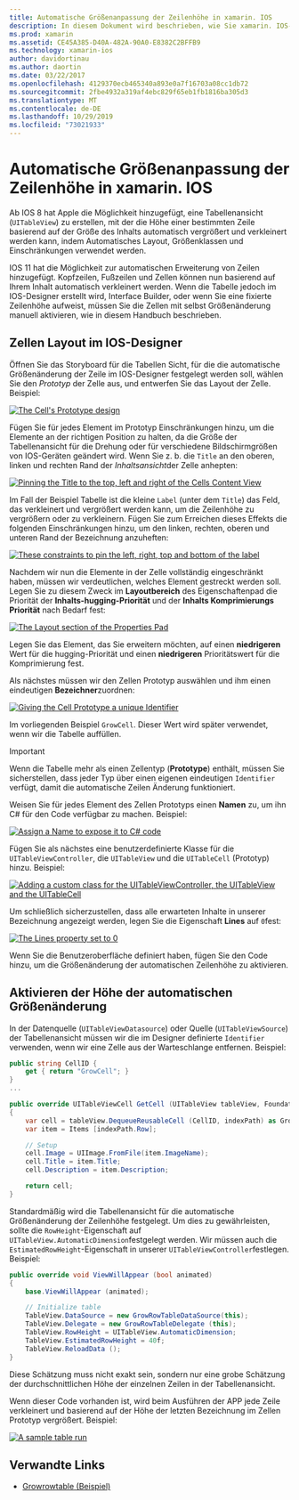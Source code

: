 ```yaml
---
title: Automatische Größenanpassung der Zeilenhöhe in xamarin. IOS
description: In diesem Dokument wird beschrieben, wie Sie xamarin. IOS-apps Tabellen Ansichts Zeilen hinzufügen, deren Höhen sich je nach Inhalt unterscheiden. Er erläutert das Zellen Layout im IOS-Designer und ermöglicht die automatische Größenänderung.
ms.prod: xamarin
ms.assetid: CE45A385-D40A-482A-90A0-E8382C2BFFB9
ms.technology: xamarin-ios
author: davidortinau
ms.author: daortin
ms.date: 03/22/2017
ms.openlocfilehash: 4129370ecb465340a893e0a7f16703a08cc1db72
ms.sourcegitcommit: 2fbe4932a319af4ebc829f65eb1fb1816ba305d3
ms.translationtype: MT
ms.contentlocale: de-DE
ms.lasthandoff: 10/29/2019
ms.locfileid: "73021933"
---
```

# <a name="auto-sizing-row-height-in-xamarinios"></a>Automatische Größenanpassung der Zeilenhöhe in xamarin. IOS

Ab IOS 8 hat Apple die Möglichkeit hinzugefügt, eine Tabellenansicht (`UITableView`) zu erstellen, mit der die Höhe einer bestimmten Zeile basierend auf der Größe des Inhalts automatisch vergrößert und verkleinert werden kann, indem Automatisches Layout, Größenklassen und Einschränkungen verwendet werden.

IOS 11 hat die Möglichkeit zur automatischen Erweiterung von Zeilen hinzugefügt. Kopfzeilen, Fußzeilen und Zellen können nun basierend auf Ihrem Inhalt automatisch verkleinert werden. Wenn die Tabelle jedoch im IOS-Designer erstellt wird, Interface Builder, oder wenn Sie eine fixierte Zeilenhöhe aufweist, müssen Sie die Zellen mit selbst Größenänderung manuell aktivieren, wie in diesem Handbuch beschrieben.

## <a name="cell-layout-in-the-ios-designer"></a>Zellen Layout im IOS-Designer

Öffnen Sie das Storyboard für die Tabellen Sicht, für die die automatische Größenänderung der Zeile im IOS-Designer festgelegt werden soll, wählen Sie den *Prototyp* der Zelle aus, und entwerfen Sie das Layout der Zelle. Beispiel:

[![](autosizing-row-height-images/table01.png "The Cell's Prototype design")](autosizing-row-height-images/table01.png#lightbox)

Fügen Sie für jedes Element im Prototyp Einschränkungen hinzu, um die Elemente an der richtigen Position zu halten, da die Größe der Tabellenansicht für die Drehung oder für verschiedene Bildschirmgrößen von IOS-Geräten geändert wird. Wenn Sie z. b. die `Title` an den oberen, linken und rechten Rand der *Inhaltsansicht*der Zelle anhepten:

[![](autosizing-row-height-images/table02.png "Pinning the Title to the top, left and right of the Cells Content View")](autosizing-row-height-images/table02.png#lightbox)

Im Fall der Beispiel Tabelle ist die kleine `Label` (unter dem `Title`) das Feld, das verkleinert und vergrößert werden kann, um die Zeilenhöhe zu vergrößern oder zu verkleinern. Fügen Sie zum Erreichen dieses Effekts die folgenden Einschränkungen hinzu, um den linken, rechten, oberen und unteren Rand der Bezeichnung anzuheften:

[![](autosizing-row-height-images/table03.png "These constraints to pin the left, right, top and bottom of the label")](autosizing-row-height-images/table03.png#lightbox)

Nachdem wir nun die Elemente in der Zelle vollständig eingeschränkt haben, müssen wir verdeutlichen, welches Element gestreckt werden soll. Legen Sie zu diesem Zweck im **Layoutbereich** des Eigenschaftenpad die Priorität der **Inhalts-hugging-Priorität** und der **Inhalts Komprimierungs Priorität** nach Bedarf fest:

[![](autosizing-row-height-images/table03a.png "The Layout section of the Properties Pad")](autosizing-row-height-images/table03a.png#lightbox)

Legen Sie das Element, das Sie erweitern möchten, auf einen **niedrigeren** Wert für die hugging-Priorität und einen **niedrigeren** Prioritätswert für die Komprimierung fest.

Als nächstes müssen wir den Zellen Prototyp auswählen und ihm einen eindeutigen **Bezeichner**zuordnen:

[![](autosizing-row-height-images/table04.png "Giving the Cell Prototype a unique Identifier")](autosizing-row-height-images/table04.png#lightbox)

Im vorliegenden Beispiel `GrowCell`. Dieser Wert wird später verwendet, wenn wir die Tabelle auffüllen.

> [!IMPORTANT]
> Wenn die Tabelle mehr als einen Zellentyp (**Prototype**) enthält, müssen Sie sicherstellen, dass jeder Typ über einen eigenen eindeutigen `Identifier` verfügt, damit die automatische Zeilen Änderung funktioniert.

Weisen Sie für jedes Element des Zellen Prototyps einen **Namen** zu, um ihn C# für den Code verfügbar zu machen. Beispiel:

[![](autosizing-row-height-images/table05.png "Assign a Name to expose it to C# code")](autosizing-row-height-images/table05.png#lightbox)

Fügen Sie als nächstes eine benutzerdefinierte Klasse für die `UITableViewController`, die `UITableView` und die `UITableCell` (Prototyp) hinzu. Beispiel: 

[![](autosizing-row-height-images/table06.png "Adding a custom class for the UITableViewController, the UITableView and the UITableCell")](autosizing-row-height-images/table06.png#lightbox)

Um schließlich sicherzustellen, dass alle erwarteten Inhalte in unserer Bezeichnung angezeigt werden, legen Sie die Eigenschaft **Lines** auf `0`fest:

[![](autosizing-row-height-images/table06.png "The Lines property set to 0")](autosizing-row-height-images/table06a.png#lightbox)

Wenn Sie die Benutzeroberfläche definiert haben, fügen Sie den Code hinzu, um die Größenänderung der automatischen Zeilenhöhe zu aktivieren.

## <a name="enabling-auto-resizing-height"></a>Aktivieren der Höhe der automatischen Größenänderung

In der Datenquelle (`UITableViewDatasource`) oder Quelle (`UITableViewSource`) der Tabellenansicht müssen wir die im Designer definierte `Identifier` verwenden, wenn wir eine Zelle aus der Warteschlange entfernen. Beispiel:

```csharp
public string CellID {
    get { return "GrowCell"; }
}
...

public override UITableViewCell GetCell (UITableView tableView, Foundation.NSIndexPath indexPath)
{
    var cell = tableView.DequeueReusableCell (CellID, indexPath) as GrowRowTableCell;
    var item = Items [indexPath.Row];

    // Setup
    cell.Image = UIImage.FromFile(item.ImageName);
    cell.Title = item.Title;
    cell.Description = item.Description;

    return cell;
}
```

Standardmäßig wird die Tabellenansicht für die automatische Größenänderung der Zeilenhöhe festgelegt. Um dies zu gewährleisten, sollte die `RowHeight`-Eigenschaft auf `UITableView.AutomaticDimension`festgelegt werden. Wir müssen auch die `EstimatedRowHeight`-Eigenschaft in unserer `UITableViewController`festlegen. Beispiel:

```csharp
public override void ViewWillAppear (bool animated)
{
    base.ViewWillAppear (animated);

    // Initialize table
    TableView.DataSource = new GrowRowTableDataSource(this);
    TableView.Delegate = new GrowRowTableDelegate (this);
    TableView.RowHeight = UITableView.AutomaticDimension;
    TableView.EstimatedRowHeight = 40f;
    TableView.ReloadData ();
}
```

Diese Schätzung muss nicht exakt sein, sondern nur eine grobe Schätzung der durchschnittlichen Höhe der einzelnen Zeilen in der Tabellenansicht.

Wenn dieser Code vorhanden ist, wird beim Ausführen der APP jede Zeile verkleinert und basierend auf der Höhe der letzten Bezeichnung im Zellen Prototyp vergrößert. Beispiel:

[![](autosizing-row-height-images/table07.png "A sample table run")](autosizing-row-height-images/table07.png#lightbox)

## <a name="related-links"></a>Verwandte Links

- [Growrowtable (Beispiel)](https://docs.microsoft.com/samples/xamarin/ios-samples/growrowtable)
